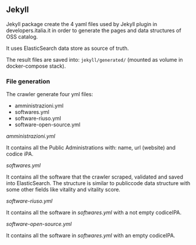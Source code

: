 ## Jekyll

Jekyll package create the 4 yaml files used by Jekyll plugin in developers.italia.it
in order to generate the pages and data structures of OSS catalog.

It uses ElasticSearch data store as source of truth.

The result files are saved into: `jekyll/generated/` (mounted as volume in docker-compose stack).

### File generation

The crawler generate four yml files:

- amministrazioni.yml
- softwares.yml
- software-riuso.yml
- software-open-source.yml

_amministrazioni.yml_

It contains all the Public Administrations with: name, url (website) and codice iPA.

_softwares.yml_

It contains all the software that the crawler scraped, validated and saved into ElasticSearch.
The structure is similar to publiccode data structure with some other fields like vitality and vitality score.

_software-riuso.yml_

It contains all the software in _softwares.yml_ with a not empty codiceIPA.

_software-open-source.yml_

It contains all the software in _softwares.yml_ with an empty codiceIPA.
